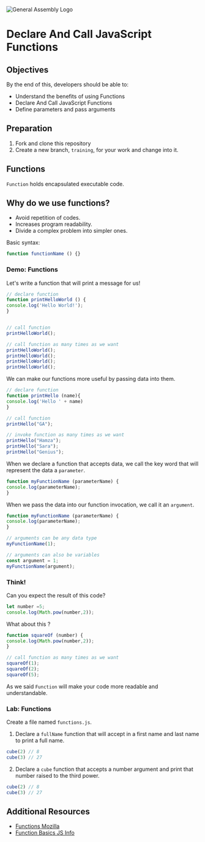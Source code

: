 ![General Assembly Logo](https://camo.githubusercontent.com/1a91b05b8f4d44b5bbfb83abac2b0996d8e26c92/687474703a2f2f692e696d6775722e636f6d2f6b6538555354712e706e67)

# Declare And Call JavaScript Functions

## Objectives

By the end of this, developers should be able to:

- Understand the benefits of using Functions
- Declare And Call JavaScript Functions
- Define parameters and pass arguments


## Preparation

1. Fork and clone this repository
1. Create a new branch, `training`, for your work and change into it.

## Functions

`Function` holds encapsulated executable code.

## Why do we use functions?

- Avoid repetition of codes.
- Increases program readability.
- Divide a complex problem into simpler ones.

Basic syntax:
```js
function functionName () {}
```

### Demo: Functions

Let's write a function that will print a message for us!

```js
// declare function
function printHelloWorld () {
console.log('Hello World!');
}


// call function
printHelloWorld();

// call function as many times as we want
printHelloWorld();
printHelloWorld();
printHelloWorld();
printHelloWorld();
```

We can make our functions more useful by passing data into them.

```js
// declare function
function printHello (name){
console.log('Hello ' + name)
}

// call function
printHello("GA");

// invoke function as many times as we want
printHello("Hamza");
printHello("Sara");
printHello("Genius");

```

When we declare a function that accepts data, we call the key word that will represent the data a `parameter`.

```js
function myFunctionName (parameterName) {
console.log(parameterName);
}
```

When we pass the data into our function invocation, we call it an `argument`.

```js
function myFunctionName (parameterName) {
console.log(parameterName);
}

// arguments can be any data type
myFunctionName(1);

// arguments can also be variables
const argument = 1;
myFunctionName(argument);
```

### Think!

Can you expect the result of this code?
```js
let number =5;
console.log(Math.pow(number,2));
```

What about this ?
```js
function squareOf (number) {
console.log(Math.pow(number,2));
}

// call function as many times as we want
squareOf(1);
squareOf(2);
squareOf(5);
```
As we said `Function` will make your code more readable and understandable. 


### Lab: Functions

Create a file named `functions.js`.


1.  Declare a `fullName` function that will accept in a first name and last name to print a full name.
```js
cube(2) // 8
cube(3) // 27
```


2.  Declare a `cube` function that accepts a number argument and print that number raised to the third power.
```js
cube(2) // 8
cube(3) // 27
```



## Additional Resources

- [Functions Mozilla](https://developer.mozilla.org/en-US/docs/Web/JavaScript/Reference/Functions)
- [Function Basics JS Info](https://javascript.info/function-basics)


